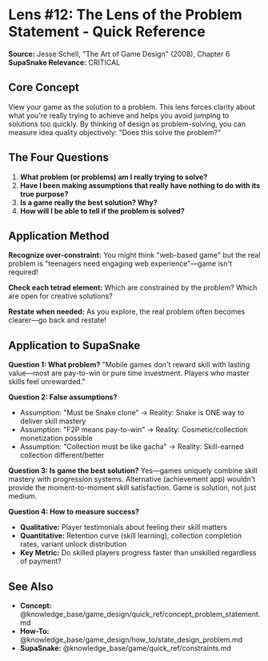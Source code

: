 # Lens #12: The Lens of the Problem Statement - Quick Reference

**Source:** Jesse Schell, "The Art of Game Design" (2008), Chapter 6
**SupaSnake Relevance:** CRITICAL

## Core Concept

View your game as the solution to a problem. This lens forces clarity about what you're really trying to achieve and helps you avoid jumping to solutions too quickly. By thinking of design as problem-solving, you can measure idea quality objectively: "Does this solve the problem?"

## The Four Questions

1. **What problem (or problems) am I really trying to solve?**
2. **Have I been making assumptions that really have nothing to do with its true purpose?**
3. **Is a game really the best solution? Why?**
4. **How will I be able to tell if the problem is solved?**

## Application Method

**Recognize over-constraint:** You might think "web-based game" but the real problem is "teenagers need engaging web experience"—game isn't required!

**Check each tetrad element:** Which are constrained by the problem? Which are open for creative solutions?

**Restate when needed:** As you explore, the real problem often becomes clearer—go back and restate!

## Application to SupaSnake

**Question 1: What problem?**
"Mobile games don't reward skill with lasting value—most are pay-to-win or pure time investment. Players who master skills feel unrewarded."

**Question 2: False assumptions?**
- Assumption: "Must be Snake clone" → Reality: Snake is ONE way to deliver skill mastery
- Assumption: "F2P means pay-to-win" → Reality: Cosmetic/collection monetization possible
- Assumption: "Collection must be like gacha" → Reality: Skill-earned collection different/better

**Question 3: Is game the best solution?**
Yes—games uniquely combine skill mastery with progression systems. Alternative (achievement app) wouldn't provide the moment-to-moment skill satisfaction. Game is solution, not just medium.

**Question 4: How to measure success?**
- **Qualitative:** Player testimonials about feeling their skill matters
- **Quantitative:** Retention curve (skill learning), collection completion rates, variant unlock distribution
- **Key Metric:** Do skilled players progress faster than unskilled regardless of payment?

## See Also

- **Concept:** @knowledge_base/game_design/quick_ref/concept_problem_statement.md
- **How-To:** @knowledge_base/game_design/how_to/state_design_problem.md
- **SupaSnake:** @knowledge_base/game/quick_ref/constraints.md
